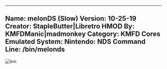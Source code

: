 -----------------------
Name: melonDS (Slow)
Version: 10-25-19
Creator: StapleButter|Libretro
HMOD By: KMFDManic|madmonkey
Category: KMFD Cores
Emulated System: Nintendo: NDS
Command Line: /bin/melonds
-----------------------
![km](https://i.imgur.com/Dx7YUsW.png)
